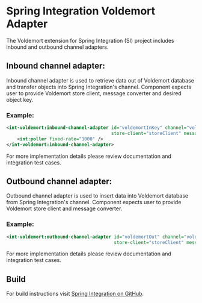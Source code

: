 Spring Integration Voldemort Adapter
====================================

The Voldemort extension for Spring Integration (SI) project includes inbound
and outbound channel adapters.

Inbound channel adapter:
-----------------------------------------------------------------------------
Inbound channel adapter is used to retrieve data out of Voldemort database
and transfer objects into Spring Integration's channel. Component expects
user to provide Voldemort store client, message converter and desired object
key.

### Example:
~~~~~xml
<int-voldemort:inbound-channel-adapter id="voldemortInKey" channel="voldemortInboundChannel" search-key="1ukasz"
                                       store-client="storeClient" message-converter="messageConverter">
    <int:poller fixed-rate="1000" />
</int-voldemort:inbound-channel-adapter>
~~~~~

For more implementation details please review documentation and integration
test cases.

Outbound channel adapter:
-----------------------------------------------------------------------------
Outbound channel adapter is used to insert data into Voldemort database
from Spring Integration's channel. Component expects user to provide
Voldemort store client and message converter.

### Example:
~~~~~xml
<int-voldemort:outbound-channel-adapter id="voldemortOut" channel="voldemortOutboundChannel"
                                        store-client="storeClient" message-converter="messageConverter" />
~~~~~

For more implementation details please review documentation and integration
test cases.

Build
-----------------------------------------------------------------------------
For build instructions visit [Spring Integration on GitHub](https://github.com/SpringSource/spring-integration).